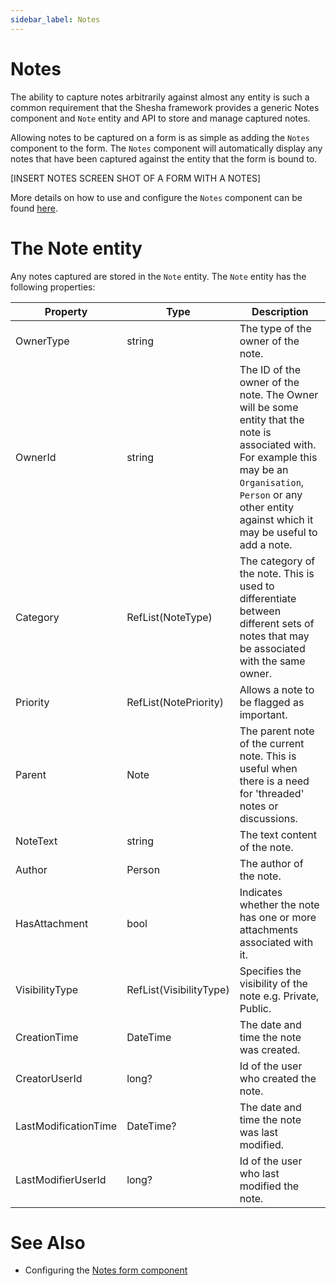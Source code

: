 ```yaml
---
sidebar_label: Notes
---
```


# Notes

The ability to capture notes arbitrarily against almost any entity is such a common requirement that the Shesha framework provides a generic Notes component and `Note` entity and API to store and manage captured notes.

Allowing notes to be captured on a form is as simple as	adding the `Notes` component to the form. The `Notes` component will automatically display any notes that have been captured against the entity that the form is bound to. 

[INSERT NOTES SCREEN SHOT OF A FORM WITH A NOTES]

More details on how to use and configure the `Notes` component can be found [here](/docs/front-end-basics/form-components/data-entry/notes).


# The Note entity

Any notes captured are stored in the `Note` entity. The `Note` entity has the following properties:

| Property          | Type    | Description       |
|-------------------|---------|-------------------|
| OwnerType         | string  | The type of the owner of the note. |
| OwnerId           | string  | The ID of the owner of the note. The Owner will be some entity that the note is associated with. For example this may be an `Organisation`, `Person` or any other entity against which it may be useful to add a note. |
| Category          | RefList(NoteType)  | The category of the note. This is used to differentiate between different sets of notes that may be associated with the same owner. |
| Priority          | RefList(NotePriority)  | Allows a note to be flagged as important. |
| Parent            | Note  | The parent note of the current note. This is useful when there is a need for 'threaded' notes or discussions. |
| NoteText          | string  | The text content of the note. |
| Author            | Person  | The author of the note. |
| HasAttachment     | bool  | Indicates whether the note has one or more attachments associated with it. |
| VisibilityType    | RefList(VisibilityType) | Specifies the visibility of the note e.g. Private, Public. |
| CreationTime         | DateTime  | The date and time the note was created. |
| CreatorUserId         | long?  | Id of the user who created the note. |
| LastModificationTime        | DateTime?  | The date and time the note was last modified. |
| LastModifierUserId        | long?  | Id of the user who last modified the note. |


# See Also
- Configuring the [Notes form component](/docs/front-end-basics/form-components/data-entry/notes)
